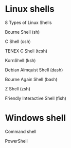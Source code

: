 
# Linux shells 

8 Types of Linux Shells

Bourne Shell (sh)

C Shell (csh)

TENEX C Shell (tcsh)

KornShell (ksh)

Debian Almquist Shell (dash)

Bourne Again Shell (bash)

Z Shell (zsh)

Friendly Interactive Shell (fish)

# Windows shell 

Command shell

PowerShell